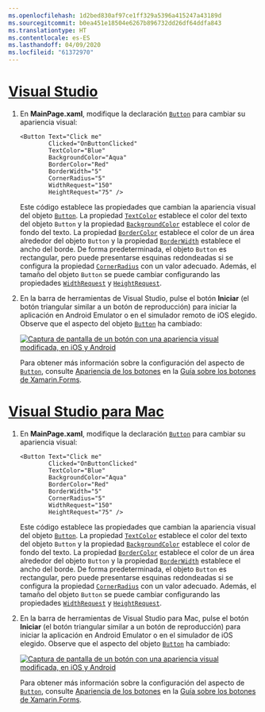 ```yaml
---
ms.openlocfilehash: 1d2bed830af97ce1ff329a5396a415247a43189d
ms.sourcegitcommit: b0ea451e18504e6267b896732dd26df64ddfa843
ms.translationtype: HT
ms.contentlocale: es-ES
ms.lasthandoff: 04/09/2020
ms.locfileid: "61372970"
---
```

# <a name="visual-studio"></a>[Visual Studio](#tab/vswin)

1. En **MainPage.xaml**, modifique la declaración [`Button`](xref:Xamarin.Forms.Button) para cambiar su apariencia visual:

    ```xaml
    <Button Text="Click me"
            Clicked="OnButtonClicked"
            TextColor="Blue"
            BackgroundColor="Aqua"
            BorderColor="Red"
            BorderWidth="5"
            CornerRadius="5"
            WidthRequest="150"
            HeightRequest="75" />
    ```

    Este código establece las propiedades que cambian la apariencia visual del objeto [`Button`](xref:Xamarin.Forms.Button). La propiedad [`TextColor`](xref:Xamarin.Forms.Button.TextColor) establece el color del texto del objeto `Button` y la propiedad [`BackgroundColor`](xref:Xamarin.Forms.VisualElement.BackgroundColor) establece el color de fondo del texto. La propiedad [`BorderColor`](xref:Xamarin.Forms.Button.BorderColor) establece el color de un área alrededor del objeto `Button` y la propiedad [`BorderWidth`](xref:Xamarin.Forms.Button.BorderWidth) establece el ancho del borde. De forma predeterminada, el objeto `Button` es rectangular, pero puede presentarse esquinas redondeadas si se configura la propiedad [`CornerRadius`](xref:Xamarin.Forms.Button.CornerRadius) con un valor adecuado. Además, el tamaño del objeto `Button` se puede cambiar configurando las propiedades [`WidthRequest`](xref:Xamarin.Forms.VisualElement.WidthRequest) y [`HeightRequest`](xref:Xamarin.Forms.VisualElement.HeightRequest).

1. En la barra de herramientas de Visual Studio, pulse el botón **Iniciar** (el botón triangular similar a un botón de reproducción) para iniciar la aplicación en Android Emulator o en el simulador remoto de iOS elegido. Observe que el aspecto del objeto [`Button`](xref:Xamarin.Forms.Button) ha cambiado:

    [![Captura de pantalla de un botón con una apariencia visual modificada, en iOS y Android](../images/change-button-appearance.png "Botón con apariencia modificada")](../images/change-button-appearance-large.png#lightbox "Botón con apariencia modificada")

    Para obtener más información sobre la configuración del aspecto de [`Button`](xref:Xamarin.Forms.Button), consulte [Apariencia de los botones](~/xamarin-forms/user-interface/button.md#button-appearance) en la [Guía sobre los botones de Xamarin.Forms](~/xamarin-forms/user-interface/button.md).

# <a name="visual-studio-for-mac"></a>[Visual Studio para Mac](#tab/vsmac)

1. En **MainPage.xaml**, modifique la declaración [`Button`](xref:Xamarin.Forms.Button) para cambiar su apariencia visual:

    ```xaml
    <Button Text="Click me"
            Clicked="OnButtonClicked"
            TextColor="Blue"
            BackgroundColor="Aqua"
            BorderColor="Red"
            BorderWidth="5"
            CornerRadius="5"
            WidthRequest="150"
            HeightRequest="75" />
    ```

    Este código establece las propiedades que cambian la apariencia visual del objeto [`Button`](xref:Xamarin.Forms.Button). La propiedad [`TextColor`](xref:Xamarin.Forms.Button.TextColor) establece el color del texto del objeto `Button` y la propiedad [`BackgroundColor`](xref:Xamarin.Forms.VisualElement.BackgroundColor) establece el color de fondo del texto. La propiedad [`BorderColor`](xref:Xamarin.Forms.Button.BorderColor) establece el color de un área alrededor del objeto `Button` y la propiedad [`BorderWidth`](xref:Xamarin.Forms.Button.BorderWidth) establece el ancho del borde. De forma predeterminada, el objeto `Button` es rectangular, pero puede presentarse esquinas redondeadas si se configura la propiedad [`CornerRadius`](xref:Xamarin.Forms.Button.CornerRadius) con un valor adecuado. Además, el tamaño del objeto `Button` se puede cambiar configurando las propiedades [`WidthRequest`](xref:Xamarin.Forms.VisualElement.WidthRequest) y [`HeightRequest`](xref:Xamarin.Forms.VisualElement.HeightRequest).

1. En la barra de herramientas de Visual Studio para Mac, pulse el botón **Iniciar** (el botón triangular similar a un botón de reproducción) para iniciar la aplicación en Android Emulator o en el simulador de iOS elegido. Observe que el aspecto del objeto [`Button`](xref:Xamarin.Forms.Button) ha cambiado:

    [![Captura de pantalla de un botón con una apariencia visual modificada, en iOS y Android](../images/change-button-appearance.png "Botón con apariencia modificada")](../images/change-button-appearance-large.png#lightbox "Botón con apariencia modificada")

    Para obtener más información sobre la configuración del aspecto de [`Button`](xref:Xamarin.Forms.Button), consulte [Apariencia de los botones](~/xamarin-forms/user-interface/button.md#button-appearance) en la [Guía sobre los botones de Xamarin.Forms](~/xamarin-forms/user-interface/button.md).

